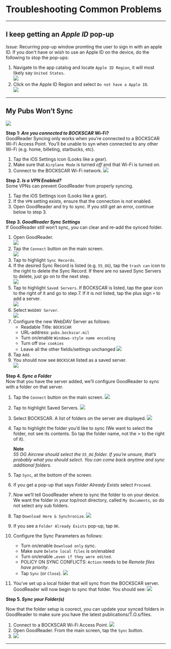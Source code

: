 
# Troubleshooting Common Problems

---

## I keep getting an *Apple ID* pop-up

*Issue:* Recurring pop-up window promting the user to sign in with an apple ID. If you don't have or wish to use an Apple ID on the device, do the following to stop the pop-ups:

1. Navigate to the app catalog and locate `Apple ID Region`, it will most likely say `United States`.  
![](img/appleid.png)
2. Click on the Apple ID Region and select `Do not have a Apple ID`.  
![](img/appleid2.png)

---

## My Pubs Won’t Sync

![](img/syncissue.png)

**Step 1: _Are you connected to BOCKSCAR_ Wi-Fi?**  
GoodReader Syncing only works when you’re connected to a BOCKSCAR Wi-Fi Access Point. You’ll be unable to syn when connected to any other Wi-Fi (e.g. home, billeting, starbucks, etc).  

 1. Tap the iOS Settings icon (Looks like a gear).  
 2. Make sure that `Airplane Mode` is turned *off* and that Wi-Fi is turned *on*.
 3. Connect to the BOCKSCAR Wi-Fi network.
 ![](img/wifi.png)  

**Step 2. _Is a VPN Enabled?_**  
Some VPNs can prevent GoodReader from properly syncing.

 1. Tap the iOS Settings icon (Looks like a gear).
 2. If the `VPN` setting exists, ensure that the connection is *not* enabled.
 3. Open GoodReader and try to sync. If you still get an error, continue below to step 3.

**Step 3. _GoodReader Sync Settings_**  
If GoodReader _still_ won’t sync, you can clear and re-add the synced folder.

 1. Open GoodReader.  
 ![](img/goodreader.png)
 2. Tap the `Connect` button on the main screen.  
 ![](img/connect.png)
 3. Tap to highlight `Sync Records`.
 4. If the desired Sync Record is listed (e.g. `55_OG`), tap the `trash can` icon to the right to delete the Sync Record. If there are no saved Sync Servers to delete, just go on to the next step.  
 ![](img/trash.png)
 5. Tap to highlight `Saved Servers`. If BOCKSCAR is listed, tap the gear icon to the right of it and go to step 7. If it is _not_ listed, tap the plus sign `+` to add a server.  
 ![](img/add.png)
 6. Select `WebDAV Server`.  
 ![](img/webdav.png)
 7. Configure the new WebDAV Server as follows:
    * Readable Title: `BOCKSCAR`
    * URL-address: `pubs.bockscar.mil`
    * Turn on/enable `Windows-style name encoding`
    * Turn off `Use cookies`
    * Leave all the other fields/settings unchanged
![](img/webdav2.png)
 8. Tap `Add`.
 9. You should now see `BOCKSCAR` listed as a saved server.  
 ![](img/bockscar.png)

**Step 4. _Sync a Folder_**  
Now that you have the server added, we’ll configure GoodReader to sync with a folder on that server.

1. Tap the `Connect` button on the main screen.
 ![](img/connect.png)
2. Tap to highlight Saved Servers.
![](img/savedservers.png)
3. Select BOCKSCAR. A list of folders on the server are displayed.
![](img/bockscarfiles.png) 
4. Tap to highlight the folder you’d like to sync (We want to select the folder, not see its contents. So tap the folder name, not the > to the right of it). 

    **Note**  
    _55 OG Aircrew should select the `55_OG` folder. If you’re unsure, that’s probably what you should select. You can come back anytime and sync additional folders._

5. Tap `Sync`, at the bottom of the screen.
6. If you get a pop-up that says _Folder Already Exists_ select `Proceed`.
7. Now we’ll tell GoodReader where to sync the folder to on your device. We want the folder in your top/root directory, called `My Documents`, so do not select any sub folders. 
8. Tap `Download Here & Synchronize`.
![](img/mydoc.png) 
9. If you see a `Folder Already Exists` pop-up, tap `OK`.
10. Configure the Sync Parameters as follows:
    * Turn on/enable `Download only` sync.
    * Make sure `Delete local files` is on/enabled
    * Turn on/enable `…even if they were edited`.
    * POLICY ON SYNC CONFLICTS: `Action` needs to be *Remote files have priority*.
    * Tap `Sync` (or `Close`).
![](img/syncparam.png) 
11. You’ve set up a local folder that will sync from the BOCKSCAR server. GoodReader will now begin to sync that folder. You should see:
![](img/syncprogress.png)   

**Step 5. _Sync your Folder(s)_**

Now that the folder setup is coorect, you can update your synced folders in GoodReader to make sure you have the latest publications/T.O.s/files.

1. Connect to a BOCKSCAR Wi-Fi Access Point.
![](img/wifi.png) 
2. Open GoodReader. From the main screen, tap the `Sync` button.
3. ![](img/sync.png) 

---